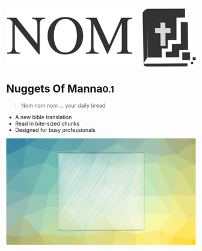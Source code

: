 <!-- _coverpage.md -->

![logo](_media/icon.svg) 

# Nuggets Of Manna<small>0.1</small>

> Nom nom nom ... your daily bread

- A new bible translation
- Read in bite-sized chunks
- Designed for busy professionals

<!-- background image -->

![](_media/bg.png)


